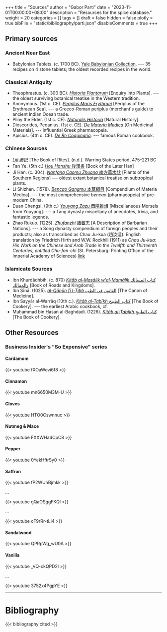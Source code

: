 +++
title = "Sources"
author = "Gabor Parti"
date = "2023-11-01T00:00:00+08:00"
description = "Resources for the spice database."
weight = 20
categories = []
tags = []
draft = false
hidden = false
plotly = true
bibFile = "static/bibliography/parti.json"
disableComments = true
+++

## Primary sources

<!-- APA 7th

(Aristotle, 350 B.C.E./1926) OR Aristotle (350 B.C.E./1926)

Aristotle. (1926). Nicomachean ethics (H. Rackham, Trans.). https://doi.org/10.4159/DLCL.aristotle-nicomachean_ethics.1926. (Original work published ca. 350 B.C.E.) -->

### Ancient Near East

* Babylonian Tablets. (c. 1700 BC). [Yale Babylonian Collection](https://babylonian-collection.yale.edu/babylonian-cooking). --- 35 recipes on 4 stone tablets; the oldest recorded recipes in the world.

<!-- https://www.goodnewsnetwork.org/worlds-oldest-recipes-are-stews-from-babylon/ -->

### Classical Antiquity

* Theophrastus. (c. 300 BC). [*Historia Plantarum*](https://en.wikipedia.org/wiki/Historia_Plantarum_(Theophrastus_book)) [Enquiry into Plants]. --- the oldest surviving botanical treatise in the Western tradition.
* Anonymous. (1st c. CE). [*Periplus Maris Erythraei*](https://en.wikipedia.org/wiki/Periplus_of_the_Erythraean_Sea) [Periplus of the Erythraean Sea]. --- a Greeco-Roman periplus (merchant's guide) to ancient Indian Ocean trade.
* Pliny the Elder. (1st c. CE). [*Naturalis Historia*](https://en.wikipedia.org/wiki/Natural_History_(Pliny)) [Natural History].
* Dioscorides, Pedanius. (1st c. CE). [*De Materia Medica*](https://en.wikipedia.org/wiki/De_Materia_Medica) [On Medicinal Materials]. --- influential Greek pharmacopeia.
* Apicius. (4th c. CE). [*De Re Coquinaria*](https://en.wikipedia.org/wiki/Apicius). --- famous Roman cookbook.



### Chinese Sources

* [*Liji* 禮記](https://en.wikipedia.org/wiki/Book_of_Rites) [The Book of Rites]. (n.d.). Warring States period, 475–221 BC
* Fan Ye. (5th c.) [*Hou Hanshu* 後漢書](https://en.wikipedia.org/wiki/Book_of_the_Later_Han) [Book of the Later Han]
* Ji Han. (c. 304). [*Nanfang Caomu Zhuang* 南方草木狀](https://en.wikipedia.org/wiki/Nanfang_Caomu_Zhuang) [Plants of the Southern Regions] --- oldest extant botanical treatise on subtropical plants.
* Li Shizhen. (1578). [*Bencao Gangmu* 本草綱目](https://en.wikipedia.org/wiki/Bencao_Gangmu) [Compendium of Materia Medica]. --- the most comprehensive *bencao* (pharmacopeia) of pre-modern China.
* Duan Chengsi. (9th c.) [*Youyang Zazu* 酉陽雜俎](https://en.wikipedia.org/wiki/Youyang_Zazu) [Miscellaneous Morsels from Youyang]. --- a Tang dynasty miscellany of anecdotes, trivia, and fantastic legends.
* Zhao Rukuo. (1225). [*Zhufanzhi* 諸蕃志](https://en.wikipedia.org/wiki/Zhu_Fan_Zhi) [A Description of Barbarian Nations]. --- a Song dynasty compendium of foreign peoples and their products; also as transcribed as Chau Ju-kua (趙汝适). English translation by Friedrich Hirth and W.W. Rockhill (1911) as *Chau Ju-kua: His Work on the Chinese and Arab Trade in the Twelfth and Thirteenth Centuries, entitled Chu-fan-chi* (St. Petersburg: Printing Office of the Imperial Academy of Sciences) [link](https://archive.org/details/cu31924023289345)

<!-- Tongdian 通典[Comprehensive Statutes] by Du You, Tang, 801 -->

### Islamicate Sources

* Ibn Khurdādhbih. (c. 870) [*Kitāb al-Masālik w'al-Mamālik* <span class="arabic-text" dir="rtl"> كتاب اﻟﻤﺴﺎﻟﻚ واﻟﻤﻤﺎﻟﻚ<span>](https://en.wikipedia.org/wiki/Al-Masalik_w%27al-Mamalik) [Book of Roads and Kingdoms].
* Ibn Sīnā. (1025). [*al-Qānūn fī l-Ṭibb* <span class="arabic-text" dir="rtl">القانون في الطب</span>](https://en.wikipedia.org/wiki/The_Canon_of_Medicine) [The Canon of Medicine].
* Ibn Sayyār al-Warrāq (10th c.). [*Kitāb al-Ṭabīkh* <span class="arabic-text" dir="rtl">كتاب الطبيخ</span>](https://en.wikipedia.org/wiki/Kitab_al-Tabikh) [The Book of Cookery]. --- the earliest Arabic cookbook, cf.
* Muḥammad bin Ḥasan al-Baghdadi. (1226). [*Kitāb al-Ṭabīkh* <span class="arabic-text" dir="rtl">كتاب الطبيخ</span>](https://en.wikipedia.org/wiki/Kitab_al-Tabikh) [The Book of Cookery].

<!-- 
Kangxi Zidian 康熙字典[Kangxi Dictionary] 1716
Kitāb Al-ʿAyn كتاب العين [The Source] by al-Khalīl b. Aḥmad al-Farāhīdī, ca. 786
Liji 禮記[The Book of Rites] Warring States period, 475–221 bc
Lisān al-ʿArab لسان العرب [Tongue of the Arabs] 1290
Quan Tangshi 全唐詩[Complete Tang Poems] poetry collection, 1705
Shennong Bencaojing 神農本草經[Shennong’s Classic Herbal] ca. 200 ad
Shiwu Bencao 食物本草[Materia Medica of Food] Ming, 1621
Shuowen Jiezi 說文解字[Discussing Writing and Explaining Characters] 100 ad
Suśrutasaṃhitā सुश्रतु सं िहता [Suśruta’s Compendium] ca. 600 ad
Tongdian 通典[Comprehensive Statutes] by Du You, Tang, 801
Xinxiu Bencao 新修本草[Newly Revised Materia Medica] Tang, 659

...

<!-- * [*al-Masalik w'al-Mamalik*](https://en.wikipedia.org/wiki/Al-Masalik_w%27al-Mamalik), Abu al-Hasan Ali ibn al-Husayn al-Mas'udi, 10th c. CE
* [*Kitab al-Tabikh*](https://en.wikipedia.org/wiki/Kitab_al-Tabikh), Ibn Sayyar al-Warraq, 10th c. CE
* [*Kitab al-Diryaq*](https://en.wikipedia.org/wiki/Kitab_al-Diryaq), Ibn al-Baitar, 13th c. CE -->
<!-- * [*Kitab al-Tabikh*](https://en.wikipedia.org/wiki/Kitab_al-Tabikh), Muhammad bin Hasan al-Baghdadi, 13th c. CE -->

<!-- ### Middle Ages, Reneissance, and the European Age of Exploration (5th-17th c.) -->

<!-- * 
* Bartolomeo Sacchi (il Platina). (1474). [*De honesta voluptate et valetudine*](https://en.wikipedia.org/wiki/De_honesta_voluptate_et_valetudine) [On Right Pleasure and Good Health]. --- the first printed cookbook.
* Bartolomeo Scappi. (1570). [*Opera*](https://en.wikipedia.org/wiki/Bartolomeo_Scappi) [Works]. --- monumental Italian cookbook from the first celebrity chef of Europe.
* Marco Polo
* Ibn Battuta
* Faxian
* Yijing (monk)
* Zheng He
* Ma Huan
* Fei Xin
* Niccolò Da Conti
* Tomé Pires
* Fernão Mendes Pinto??
* Bartolomeu Dias
* Evliya Celebi
* Christopher Columbus
* Vasco da Gama
* Nicholas Culpeper
* Odoric of Pordenone
* Sulaiman al-Tajir
* Francisco Pizarro
* Pigafetta
* Garcia de Orta
* Jan Huygen van Linschoten
* Pierre Poivre 
* Alexander Selkirk (Robinson Crusoes)

Richard Francis Burton

* -->

<!-- * Jean Anthelme Brillat-Savarin. (1825). [*Physiologie du goût*](https://en.wikipedia.org/wiki/Brillat-Savarin) [The Physiology of Taste]. --- an entertaining treatise on eating and gastronomical though. -->

<!-- ## Secondary sources -->

## Other Resources

### Business Insider's "So Expensive" series

#### Cardamom

{{< youtube fXOaWevi6f8 >}}

#### Cinnamon

{{< youtube mn6650M3M-U >}}

#### Cloves

{{< youtube HTO0Cswnnuc >}}

#### Nutmeg & Mace

{{< youtube FXXWHa4CpC8 >}}

#### Pepper

{{< youtube 0YekHftrSy0 >}}

#### Saffron

{{< youtube fP2WUnBjmkk >}}

...

{{< youtube gQaOSggFKQI >}}

...

{{< youtube cF9rRr-tLi4 >}}

#### Sandalwood

{{< youtube QPRpWg_wU0A >}}

#### Vanilla

{{< youtube _VQ-ckQPD2I >}}

...

{{< youtube 3752x4PgpYE >}}


<!-- https://www.youtube.com/watch?v=8LMioQGsFFw -->

<!-- 
https://www.youtube.com/watch?v=-6aMgTX1rxA
https://www.youtube.com/watch?v=QIwpNKfy4sg
https://www.youtube.com/watch?v=I3Y_FQMFMWE
https://www.youtube.com/watch?v=GAuCQe2qqro
https://www.youtube.com/watch?v=k88Cu5SoABg
https://www.youtube.com/watch?v=nMQOSj2MkxU
https://www.youtube.com/watch?v=CXTZVKYYyig
 -->


***

# Bibliography

{{< bibliography cited >}}